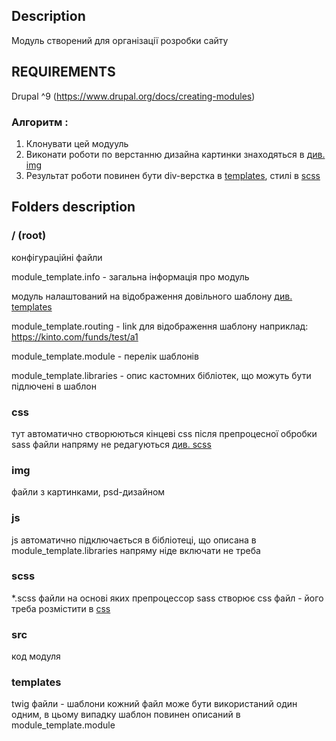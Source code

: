 ## Description

Модуль створений для організації розробки сайту

## REQUIREMENTS

Drupal ^9 (https://www.drupal.org/docs/creating-modules)

### Алгоритм :
1. Клонувати цей модууль
2. Виконати роботи по верстанню дизайна
картинки знаходяться в  [див. img](#img)
3. Результат роботи повинен бути div-верстка в [templates](#templates), стилі в [scss](#scss)

## Folders description

### / (root)

конфігураційні файли

module_template.info - загальна інформація про модуль 

модуль налаштований на відображення довільного шаблону [див. templates](#templates)

module_template.routing - link для відображення шаблону 
наприклад: 
https://kinto.com/funds/test/a1

module_template.module - перелік шаблонів

module_template.libraries - опис кастомних бібліотек, що можуть бути підлючені в шаблон

### css

тут автоматично створюються кінцеві css після препроцесної обробки sass
файли напряму не редагуються [див. scss](#scss)

### img

файли з картинками, psd-дизайном

### js

js автоматично підключається в бібліотеці, що описана в module_template.libraries
напряму ніде включати не треба

### scss

*.scss файли на основі яких препроцессор sass створює css файл - його треба розмістити в [css](#css)

### src

код модуля

### templates

twig файли - шаблони
кожний файл може бути використаний один одним, в цьому випадку шаблон повинен описаний в module_template.module


